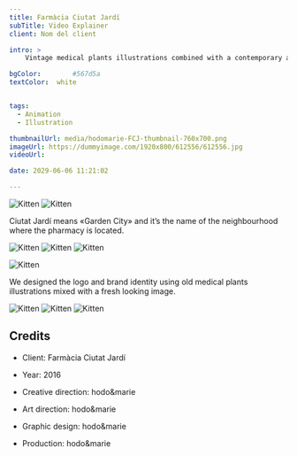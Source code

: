```yaml
---
title: Farmàcia Ciutat Jardí
subTitle: Video Explainer
client: Nom del client

intro: > 
	Vintage medical plants illustrations combined with a contemporary aesthetics for the identity of a new pharmacy with a special focus on natural products.

bgColor: 		#567d5a
textColor: 	white


tags:
  - Animation
  - Illustration

thumbnailUrl: media/hodomarie-FCJ-thumbnail-760x700.png
imageUrl: https://dummyimage.com/1920x800/612556/612556.jpg
videoUrl: 

date: 2029-06-06 11:21:02

---
```


<div class="gallery">

![Kitten](https://dummyimage.com/800x500/612556/612556.jpg "x2")
![Kitten](https://dummyimage.com/800x500/612556/612556.jpg "x2")
</div>

Ciutat Jardí means «Garden City» and it’s the name of the neighbourhood where the pharmacy is located.

<div class="gallery">

![Kitten](https://dummyimage.com/600/612556/612556.jpg "x3")
![Kitten](https://dummyimage.com/600/612556/612556.jpg "x3")
![Kitten](https://dummyimage.com/600/612556/612556.jpg "x3")
</div>

<div class="gallery">

![Kitten](https://dummyimage.com/1200x400/612556/612556.jpg "x1")
</div>

We designed the logo and brand identity using old medical plants illustrations mixed with a fresh looking image.

<div class="gallery">

![Kitten](https://dummyimage.com/600/612556/612556.jpg "x3")
![Kitten](https://dummyimage.com/600/612556/612556.jpg "x3")
![Kitten](https://dummyimage.com/600/612556/612556.jpg "x3")
</div>


## Credits

* Client: Farmàcia Ciutat Jardí
* Year: 2016


* Creative direction: hodo&marie
* Art direction: hodo&marie
* Graphic design: hodo&marie
* Production: hodo&marie